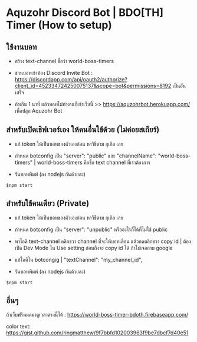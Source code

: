 # Aquzohr Discord Bot | BDO[TH] Timer (How to setup) 

## ใช้งานบอท

* สร้าง text-channel ชื่อว่า world-boss-timers

* ชวนบอทเข้าห้อง Discord 
Invite Bot : https://discordapp.com/api/oauth2/authorize?client_id=452334724250075137&scope=bot&permissions=8192 เป็นอันเสร็จ

* ถ้าเกิน 1 นาที แล้วบอทไม่ทำงานก็เข้าเว็บนี้ >> https://aquzohrbot.herokuapp.com/ เพื่อปลุก Aquzohr Bot


## สำหรับเปิดเชิฟเวอร์เอง ให้คนอื่นใช้ด้วย (ไม่ค่อยสเถียร์)

* แก้ token ให้เป็นบอทของตัวเองก่อน หาวิธีตาม กุเกิล เลย

* กำหนด botconfig เป็น "server": "public" และ "channelName": "world-boss-timers" | world-boss-timers คือชื่อ text channel ที่เราต้องการ

* รันบอทพิมพ์ (ลง nodejs กันด้วยละ)
```
$npm start
```


## สำหรับใช้คนเดียว (Private)

* แก้ token ให้เป็นบอทของตัวเองก่อน หาวิธีตาม กุเกิล เลย

* กำหนด botconfig เป็น "server": "unpublic" หรืออะไรก็ได้ที่ไม่ใช่ public

* หาไอดี text-channel คลิกขวา channel ที่จะให้บอทเตือน แล้วกดตลิกขวา copy id | ต้องเปิด Dev Mode ใน Use setting ก่อนถึงจะ copy id ได้ ถ้าไม่เจอถาม google

* แก้ไอดีใน botcongig | "textChannel": "my_channel_id",

* รันบอทพิมพ์ (ลง nodejs กันด้วยละ)
```
$npm start
```

## อื่นๆ

ถ้าเว็บฟรีหมดมาดูเวลาตรงนี้ได้ : https://world-boss-timer-bdoth.firebaseapp.com/

color text: https://gist.github.com/ringmatthew/9f7bbfd102003963f9be7dbcf7d40e51
